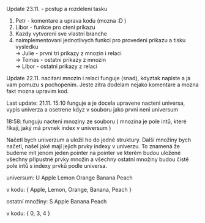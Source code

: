 Update 23.11. - postup a rozdeleni tasku  
1) Petr - komentare a uprava kodu (mozna :D )  
2) Libor - funkce pro cteni prikazu  
3) Kazdy vytvoreni sve vlastni branche
4) naimplementovani jednotlivych funkci pro provedeni prikazu a tisku vysledku  
-> Julie - prvni tri prikazy z mnozin i relaci  
-> Tomas - ostatni prikazy z mnozin  
-> Libor - ostatni prikazy z relaci  

Update 22.11. nacitani mnozin i relaci funguje (snad), kdyztak napiste a ja vam pomuzu s pochopenim.
Jeste zitra dodelam nejako komentare a mozna fakt mozna upravim kod.


Last update:
21.11. 15:10 funguje a je docela upravene nacteni universa, vypis univerza a osetrene kdyz v souboru jako prvni neni universum

18:58: funguju nacteni mnoziny ze souboru ( mnozina je pole intů, které říkají, jaký má prvnek index v universum )



Načetl bych univerzum a uložil ho do jedné struktury. Další množiny bych načetl, našel jaké mají jejich prvky indexy v univerzu. 
To znamená že budeme mít jenom jeden pointer na pointer ve kterém budou uložené všechny přípustné prvky množin a všechny ostatní množiny budou čistě pole intů s indexy prvků podle universa.

universum:
U Apple Lemon Orange Banana Peach

v kodu:
{  Apple, Lemon, Orange, Banana, Peach } 


ostatní množiny: 
S Apple Banana Peach

v kodu:
{ 0, 3, 4 }
